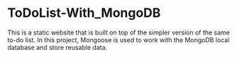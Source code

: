 # ToDoList-With_MongoDB
This is a static website that is built on top of the simpler version of the same to-do list. In this project, Mongoose is used to work with the MongoDB local database and store reusable data.

